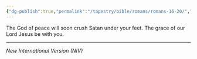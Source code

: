 ```yaml
---
{"dg-publish":true,"permalink":"/tapestry/bible/romans/romans-16-20/","title":"Romans 16:20","hide":true,"tags":["bible-verse","bible-verse"],"dgHomeLink":true,"dgShowLocalGraph":true,"dgEnableSearch":true}
---
```



 The God of peace will soon crush Satan under your feet. The grace of our Lord Jesus be with you.


---
*New International Version (NIV)*